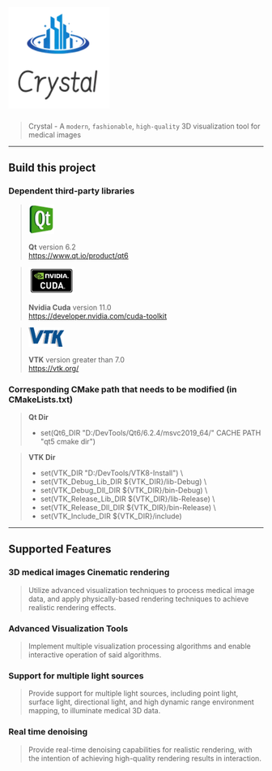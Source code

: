 
# <img src="Resources/Icons/logo.png" width="200" >

> Crystal - A `modern`, `fashionable`, `high-quality` 3D visualization tool for medical images

---
## Build this project

### Dependent third-party libraries


> <img src="Resources/Icons/logo-Qt.jpg" width="50" >
>
> **Qt** version 6.2   
> https://www.qt.io/product/qt6


> <img src="Resources/Icons/logo-cuda.png" width="90" >
>
> **Nvidia Cuda** version 11.0   
> https://developer.nvidia.com/cuda-toolkit


> <img src="Resources/Icons/logo-vtk.png" width="70" >
>
> **VTK** version greater than 7.0   
> https://vtk.org/

### Corresponding CMake path that needs to be modified (in CMakeLists.txt)

> **Qt Dir**
> - set(Qt6_DIR "D:/DevTools/Qt6/6.2.4/msvc2019_64/" CACHE PATH "qt5 cmake dir") 

> **VTK Dir**
> - set(VTK_DIR "D:/DevTools/VTK8-Install") \
> - set(VTK_Debug_Lib_DIR ${VTK_DIR}/lib-Debug) \
> - set(VTK_Debug_Dll_DIR ${VTK_DIR}/bin-Debug) \
> - set(VTK_Release_Lib_DIR ${VTK_DIR}/lib-Release) \
> - set(VTK_Release_Dll_DIR ${VTK_DIR}/bin-Release) \
> - set(VTK_Include_DIR ${VTK_DIR}/include) 

---
## Supported Features

### 3D medical images Cinematic rendering

> Utilize advanced visualization techniques to process medical image data, and apply physically-based rendering techniques to achieve realistic rendering effects.

### Advanced Visualization Tools

> Implement multiple visualization processing algorithms and enable interactive operation of said algorithms.

### Support for multiple light sources

> Provide support for multiple light sources, including point light, surface light, directional light, and high dynamic range environment mapping, to illuminate medical 3D data.

### Real time denoising

> Provide real-time denoising capabilities for realistic rendering, with the intention of achieving high-quality rendering results in interaction.








